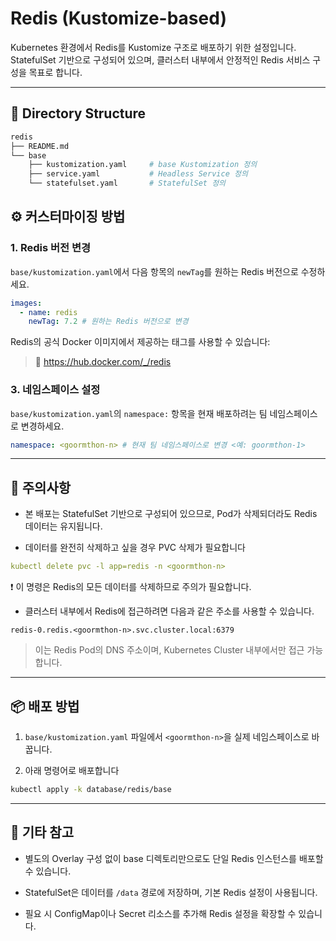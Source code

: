 # Redis (Kustomize-based)

Kubernetes 환경에서 Redis를 Kustomize 구조로 배포하기 위한 설정입니다.  
StatefulSet 기반으로 구성되어 있으며, 클러스터 내부에서 안정적인 Redis 서비스 구성을 목표로 합니다.

---

## 📁 Directory Structure

```sh
redis
├── README.md
└── base
    ├── kustomization.yaml     # base Kustomization 정의
    ├── service.yaml           # Headless Service 정의
    └── statefulset.yaml       # StatefulSet 정의
```
## ⚙️ 커스터마이징 방법
### 1. Redis 버전 변경
`base/kustomization.yaml`에서 다음 항목의 `newTag`를 원하는 Redis 버전으로 수정하세요.
```yaml
images:
  - name: redis
    newTag: 7.2 # 원하는 Redis 버전으로 변경
```
Redis의 공식 Docker 이미지에서 제공하는 태그를 사용할 수 있습니다:
> 🔗 https://hub.docker.com/_/redis

### 3. 네임스페이스 설정
`base/kustomization.yaml`의 `namespace:` 항목을 현재 배포하려는 팀 네임스페이스로 변경하세요.

```yaml
namespace: <goormthon-n> # 현재 팀 네임스페이스로 변경 <예: goormthon-1>
```
---
## 📝 주의사항

- 본 배포는 StatefulSet 기반으로 구성되어 있으므로, Pod가 삭제되더라도 Redis 데이터는 유지됩니다.

- 데이터를 완전히 삭제하고 싶을 경우 PVC 삭제가 필요합니다
```yaml
kubectl delete pvc -l app=redis -n <goormthon-n>
```
❗ 이 명령은 Redis의 모든 데이터를 삭제하므로 주의가 필요합니다.

- 클러스터 내부에서 Redis에 접근하려면 다음과 같은 주소를 사용할 수 있습니다.
```
redis-0.redis.<goormthon-n>.svc.cluster.local:6379
```
> 이는 Redis Pod의 DNS 주소이며, Kubernetes Cluster 내부에서만 접근 가능합니다.
---
## 📦 배포 방법
1. `base/kustomization.yaml` 파일에서 `<goormthon-n>`을 실제 네임스페이스로 바꿉니다.

2. 아래 명령어로 배포합니다
```sh
kubectl apply -k database/redis/base
```
---
## 📌 기타 참고
- 별도의 Overlay 구성 없이 base 디렉토리만으로도 단일 Redis 인스턴스를 배포할 수 있습니다.

- StatefulSet은 데이터를 `/data` 경로에 저장하며, 기본 Redis 설정이 사용됩니다.

- 필요 시 ConfigMap이나 Secret 리소스를 추가해 Redis 설정을 확장할 수 있습니다.
